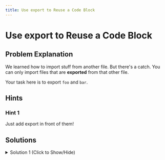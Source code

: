 ```yaml
---
title: Use export to Reuse a Code Block
---
```

# Use export to Reuse a Code Block

## Problem Explanation
We learned how to import stuff from another file. But there's a catch. You can only import files that are **exported** from that other file. 

Your task here is to export `foo` and `bar`.

## Hints

### Hint 1

Just add export in front of them!

## Solutions

<details><summary>Solution 1 (Click to Show/Hide)</summary>

```javascript
"use strict";
export const foo = "bar";
export const bar = "foo";
```
</details>
